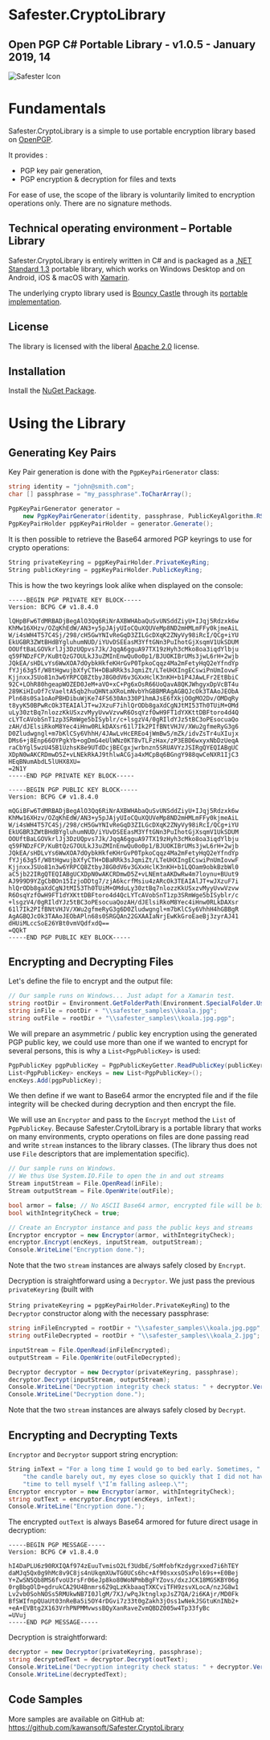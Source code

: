 # Safester.CryptoLibrary 

## Open PGP C# Portable Library - v1.0.5 - January 2019, 14



<img src="https://www.safester.net/img/icon-64x64.png" alt="Safester Icon"/>

# Fundamentals 

Safester.CryptoLibrary is a simple to use portable encryption library based on [OpenPGP](https://www.openpgp.org/). 

It provides :

- PGP key pair generation,
- PGP encryption & decryption for files and texts

For ease of use, the scope of the library is voluntarily limited to encryption operations only. There are no signature methods.

## Technical operating environment – Portable Library

Safester.CryptoLibrary is entirely written in C# and is packaged as a [.NET Standard 1.3](https://docs.microsoft.com/dotnet/standard/net-standard)  portable library, which works on Windows Desktop and on Android, iOS & macOS with [Xamarin](https://visualstudio.microsoft.com/xamarin/).

The underlying crypto library used is [Bouncy Castle](http://www.bouncycastle.org/csharp/) through its [portable implementation](https://www.nuget.org/packages/Portable.BouncyCastle/).

## License

The library is licensed with the liberal [Apache 2.0](https://github.com/kawansoft/Safester.CryptoLibrary/blob/master/LICENSE) license.

## Installation

Install the [NuGet Package](https://www.nuget.org/packages/Safester.CryptoLibrary/).

# Using the Library

## Generating Key Pairs

Key Pair generation is done with the `PgpKeyPairGenerator` class:

```C#
string identity = "john@smith.com";
char [] passphrase = "my_passphrase".ToCharArray();

PgpKeyPairGenerator generator = 
    new PgpKeyPairGenerator(identity, passphrase, PublicKeyAlgorithm.RSA, PublicKeyLength.BITS_2048);
PgpKeyPairHolder pgpKeyPairHolder = generator.Generate();
```

It is then possible to retrieve the Base64 armored PGP keyrings to use for crypto operations:

```C#
String privateKeyring = pgpKeyPairHolder.PrivateKeyRing;
String publicKeyring = pgpKeyPairHolder.PublicKeyRing;
```
This is how the two keyrings look alike when displayed on the console:

```pgp
-----BEGIN PGP PRIVATE KEY BLOCK-----
Version: BCPG C# v1.8.4.0

lQHpBFw6TdMRBADjBegAlO3Qq6RiNrAXBWHAbaQuSvUNSddZiyU+IJqj5Rdzxk6w
KhMw16XHzv/OZqKhEdW/AN3+y5pJAjyUIoCQuXQUVeMp8ND2mHMLmFFy0kjmeAiL
W/i4sWH4T57C4Sj/298/cH5GwYNIvReGqD3ZILGcDXqK2ZNyVy98iRcI/QCg+iYU
EkUGBR3ZWtBHdBYgluhumNUD/iYUvDSEEasM3YftGNn3PuIhotGjXsqmV1UkSDUM
OOUftBaLGOVkrlJj3DzUQpvs7Jk/JqqA6gguA97TX19zHyh3cMko8oa3iqdYlbju
q59FNDzFCP/KuBtQzG7OULkJ3uZMInEnwQu0o0p1/BJUOKIBrUMs3jwL6rH+2wjb
JQkEA/sHDLvYs6WwXOA7dOybkHkfeKHrGvP0TpkoCqqz4Ma2mFetyHqQ2eYfndYp
fYJj63g5f/W8tHgwujbXfyCTH+DBaRRk3sJqmiZt/LTeUHXIngECswiPnUmIovwF
KjjnxxJSUo81n3w6YRPCQ8ZtbyJ8G0dV6v3GXxHclK3nKH+b1P4JAwLFr2EtBbiC
92C+LOhR80hgeapWOZED0JeM+aVO+xC+Pg6xOsR66UoQavA8QKJWhgyxDpVcBT4u
289KiHIuOf7cVaeltA5qb2huQHNtaXRoLmNvbYhGBBMRAgAGBQJcOk3TAAoJEObA
Pln68s0Sa1oAoPBHDibuWjKe74FS630An330P1hmAJsE6fXkjOOgMO2Dv/OMDqRy
t8yyK50BPwRcOk3TEAIAlJT+wJXzuF7ihlQrODb8gaXdCgNJtMI53Th0TUiM+OMd
uLy30ztBq7nlozzKkUSxzvMyyUvwVzvwR6OsqYzfOwH9FT1dYXKttDBFtoro4d4Q
cLYTcAVobSnT1zp3SRmWge5bISyblr/c+lsgzV4/0gRIldYJz5tBC3oPEsocuaQo
zAH/dJElsiRkoM8Yec4iHnw0RLkDAXsr61l7Ik2PIfBNtVHJV/XWu2gfmeRyG3g6
D0Zludwgngl+m7bKlCSy6VhhH/4JAwLvHcEREo4jWmBw5/mZk/idvZsTr4uXIujx
DMs6+j8Enp66OYPgkYb+ogDmG4eUlWNz0KT8vTLFzHax/zP3EBD6wxyxNbDzUeqA
raCbYgl5wzU45B1UzhsK8e9UTdDcjBECgxjwrbnzn5SRUAVYzJSIRgQYEQIABgUC
XDpN0wAKCRDmwD5Z+vLNEkRkAJ9thlwACGja4xMCpBq6BGngY988qwCeNXR1IjC3
HEqBNumAbdL5lUHX8XU=
=2N1Y
-----END PGP PRIVATE KEY BLOCK-----

```

```pgp
-----BEGIN PGP PUBLIC KEY BLOCK-----
Version: BCPG C# v1.8.4.0

mQGiBFw6TdMRBADjBegAlO3Qq6RiNrAXBWHAbaQuSvUNSddZiyU+IJqj5Rdzxk6w
KhMw16XHzv/OZqKhEdW/AN3+y5pJAjyUIoCQuXQUVeMp8ND2mHMLmFFy0kjmeAiL
W/i4sWH4T57C4Sj/298/cH5GwYNIvReGqD3ZILGcDXqK2ZNyVy98iRcI/QCg+iYU
EkUGBR3ZWtBHdBYgluhumNUD/iYUvDSEEasM3YftGNn3PuIhotGjXsqmV1UkSDUM
OOUftBaLGOVkrlJj3DzUQpvs7Jk/JqqA6gguA97TX19zHyh3cMko8oa3iqdYlbju
q59FNDzFCP/KuBtQzG7OULkJ3uZMInEnwQu0o0p1/BJUOKIBrUMs3jwL6rH+2wjb
JQkEA/sHDLvYs6WwXOA7dOybkHkfeKHrGvP0TpkoCqqz4Ma2mFetyHqQ2eYfndYp
fYJj63g5f/W8tHgwujbXfyCTH+DBaRRk3sJqmiZt/LTeUHXIngECswiPnUmIovwF
KjjnxxJSUo81n3w6YRPCQ8ZtbyJ8G0dV6v3GXxHclK3nKH+b1LQOam9obkBzbWl0
aC5jb22IRgQTEQIABgUCXDpN0wAKCRDmwD5Z+vLNEmtaAKDwRw4m7loynu+BUut9
AJ999D9YZgCbBOn15IzjoDDtg7/zjA6kcrfMsiu4zARcOk3TEAIAlJT+wJXzuF7i
hlQrODb8gaXdCgNJtMI53Th0TUiM+OMduLy30ztBq7nlozzKkUSxzvMyyUvwVzvw
R6OsqYzfOwH9FT1dYXKttDBFtoro4d4QcLYTcAVobSnT1zp3SRmWge5bISyblr/c
+lsgzV4/0gRIldYJz5tBC3oPEsocuaQozAH/dJElsiRkoM8Yec4iHnw0RLkDAXsr
61l7Ik2PIfBNtVHJV/XWu2gfmeRyG3g6D0Zludwgngl+m7bKlCSy6VhhH4hGBBgR
AgAGBQJcOk3TAAoJEObAPln68s0SRGQAn22GXAAIaNrjEwKkGroEaeBj3zyrAJ41
dHUiMLccSoE26YBt0vmVQdfxdQ==
=QQkT
-----END PGP PUBLIC KEY BLOCK-----
```

## Encrypting and Decrypting Files

Let's define the file to encrypt and the output file:

```C#
// Our sample runs on Windows... Just adapt for a Xamarin test.
string rootDir = Environment.GetFolderPath(Environment.SpecialFolder.UserProfile);
string inFile = rootDir + "\\safester_samples\\koala.jpg";
string outFile = rootDir + "\\safester_samples\\koala.jpg.pgp";
```
We will prepare an asymmetric / public key encryption using the generated PGP public key, we could use more than one if we wanted to encrypt for several persons, this is why a `List<PgpPublicKey>` is used:

```C#
PgpPublicKey pgpPublicKey = PgpPublicKeyGetter.ReadPublicKey(publicKeyring);
List<PgpPublicKey> encKeys = new List<PgpPublicKey>();
encKeys.Add(pgpPublicKey);
```

We then define if we want to Base64 armor the encrypted file and if the file integrity will be checked during decryption and then encrypt the file. 

We will use an `Encryptor` and pass to the `Encrypt` method the `List` of `PgpPublicKey`. Because Safester.CrytolLibrary is a portable library that works on many environments, crypto operations on files are done passing read and write `stream` instances to the library classes. (The library thus does not use `File` descriptors that are implementation specific).

```c#
// Our sample runs on Windows. 
// We thus Use System.IO.File to open the in and out streams
Stream inputStream = File.OpenRead(inFile); 
Stream outputStream = File.OpenWrite(outFile);

bool armor = false; // No ASCII Base64 armor, encrypted file will be binary
bool withIntegrityCheck = true;

// Create an Encryptor instance and pass the public keys and streams
Encryptor encryptor = new Encryptor(armor, withIntegrityCheck);
encryptor.Encrypt(encKeys, inputStream, outputStream);
Console.WriteLine("Encryption done.");
```

Note that the two `stream` instances  are always safely closed by `Encrypt`.

Decryption is straightforward using a `Decryptor`. We just pass the previous  `privateKeyring`  (built with 

`String privateKeyring = pgpKeyPairHolder.PrivateKeyRing`) to the `Decryptor` constructor along with the necessary passphrase:

```C#
string inFileEncrypted = rootDir + "\\safester_samples\\koala.jpg.pgp"; 
string outFileDecrypted = rootDir + "\\safester_samples\\koala_2.jpg";

inputStream = File.OpenRead(inFileEncrypted);
outputStream = File.OpenWrite(outFileDecrypted);

Decryptor decryptor = new Decryptor(privateKeyring, passphrase);
decryptor.Decrypt(inputStream, outputStream);
Console.WriteLine("Decryption integrity check status: " + decryptor.Verify);
Console.WriteLine("Decryption done.");
```
Note that the two `stream` instances  are always safely closed by  `Decrypt`.

## Encrypting and Decrypting Texts

`Encryptor` and `Decryptor` support string encryption:

```C#
String inText = "For a long time I would go to bed early. Sometimes, " +
    "the candle barely out, my eyes close so quickly that I did not have " +
    "time to tell myself \"I’m falling asleep.\"";
Encryptor encryptor = new Encryptor(armor, withIntegrityCheck);
string outText = encryptor.Encrypt(encKeys, inText);
Console.WriteLine("Encryption done.");
```
The encrypted `outText` is always Base64 armored for future direct usage in decryption:

```pgp
-----BEGIN PGP MESSAGE-----
Version: BCPG C# v1.8.4.0

hI4DaPLU6z90RXIQAf974zEuuTvmisO2Lf3UdbE/SoMfobfKzdygrxxed7i6hTEY
daMJq5Qx0g9hMc8v9C8js4nUkqmXUwTG0UCs6hc+Af90sxxsOSxPol69s++E0Bej
Y+ZwSN5Qb8MS6fvoU3rsFr06eJp8ko80WoNPmbBgFYZovs/dxzJCK18MGSKBY06g
0rgBbgOlD+gdrukCA29U4Bnmrs6Z9qLzKkbaaqTXKCviTFH9zsvXLocA/nzJG8w1
Lv2vb0SohNOSs5RMUkwNB7I0JlgM/7XJ/wPqJktnglxpJsZ7QA/2i6KAjr/MD0Fk
BfSWIfnpQUaUt03nReBa5i5OY4rDGvi7z33t0gZakh3jOss1wNekJSGtuKnINb2+
+eA+EVBtg2X163VrhPNPMMvwssBQyXanRaveZvmQBDZ005w4Tp33fyBc
=UVuj
-----END PGP MESSAGE-----
```

Decryption is straightforward:

```C#
decryptor = new Decryptor(privateKeyring, passphrase);
string decryptedText = decryptor.Decrypt(outText);
Console.WriteLine("Decryption integrity check status: " + decryptor.Verify);
Console.WriteLine(decryptedText);
```
## Code Samples

More samples are available on GitHub at: https://github.com/kawansoft/Safester.CryptoLibrary 

